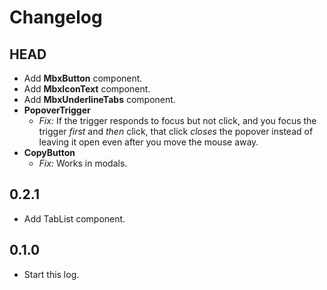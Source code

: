 # Changelog

## HEAD

- Add **MbxButton** component.
- Add **MbxIconText** component.
- Add **MbxUnderlineTabs** component.
- **PopoverTrigger**
  - *Fix:* If the trigger responds to focus but not click, and you focus the trigger *first* and *then* click, that click *closes* the popover instead of leaving it open even after you move the mouse away.
- **CopyButton**
  - *Fix:* Works in modals.

## 0.2.1

- Add TabList component.

## 0.1.0

- Start this log.
